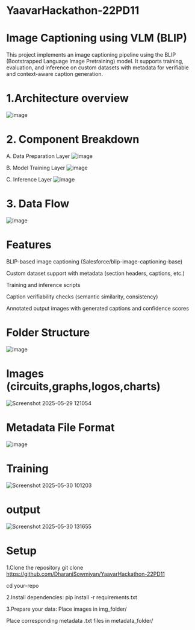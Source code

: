 ﻿# YaavarHackathon-22PD11
# Image Captioning using VLM (BLIP)
This project implements an image captioning pipeline using the BLIP (Bootstrapped Language Image Pretraining) model. It supports training, evaluation, and inference on custom datasets with metadata for verifiable and context-aware caption generation.

# 1.Architecture overview
![image](https://github.com/user-attachments/assets/8c1b218d-5512-4205-8bf7-9d3dd30b3ac6)

# 2. Component Breakdown
A. Data Preparation Layer
![image](https://github.com/user-attachments/assets/8d90858f-6e06-4e38-9e39-db0b244829be)

B. Model Training Layer
![image](https://github.com/user-attachments/assets/b6e7446b-ad2a-4fb4-8ba6-2d77c495a46a)

C. Inference Layer
![image](https://github.com/user-attachments/assets/1d413349-dc7e-4797-91e5-d8c00b68b6f1)

# 3. Data Flow
![image](https://github.com/user-attachments/assets/56b42824-183e-4485-8d0f-e79e48f67537)

# Features
BLIP-based image captioning (Salesforce/blip-image-captioning-base)

Custom dataset support with metadata (section headers, captions, etc.)

Training and inference scripts

Caption verifiability checks (semantic similarity, consistency)

Annotated output images with generated captions and confidence scores

# Folder Structure
![image](https://github.com/user-attachments/assets/b865e2c3-3869-45b3-831d-db0317d1f7f0)

# Images (circuits,graphs,logos,charts)
![Screenshot 2025-05-29 121054](https://github.com/user-attachments/assets/7c0c38ba-1df2-4395-8836-c598172ee26b)


# Metadata File Format
![image](https://github.com/user-attachments/assets/14fb7c32-0184-4ea6-a93a-6ac183864337)

# Training
![Screenshot 2025-05-30 101203](https://github.com/user-attachments/assets/0f965372-5c6e-4ed3-bb29-afa94c09cfe7)


# output
![Screenshot 2025-05-30 131655](https://github.com/user-attachments/assets/33c7a239-be73-4885-a66d-1c386bbc980c)


# Setup
1.Clone the repository
   git clone https://github.com/DharaniSowmiyan/YaavarHackathon-22PD11
   
   cd your-repo

2.Install dependencies:
   pip install -r requirements.txt

3.Prepare your data:
Place images in img_folder/

Place corresponding metadata .txt files in metadata_folder/








